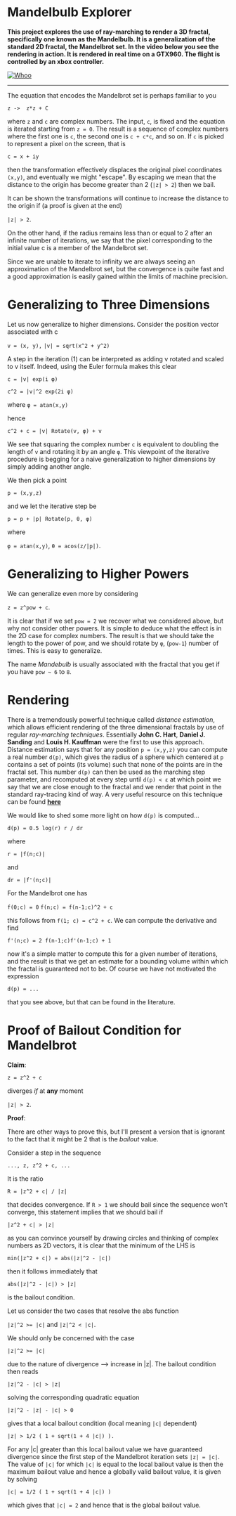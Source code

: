 
**Mandelbulb Explorer** 
=========================


**This project explores the use of ray-marching to render a 3D fractal, specifically one known as the Mandelbulb. It is a generalization of the standard 2D fractal, the Mandelbrot set. In the video below you see the rendering in action. It is rendered in real time on a GTX960. The flight is controlled by an xbox controller.**

[![Whoo](http://i.imgur.com/Uro1Atp.png)](https://youtu.be/TRwiLgBemGQ)

-----------------------

The equation that encodes the Mandelbrot set is perhaps familiar to you

` z ->  z*z + C `

where `z` and `c` are complex numbers. The input, `c`, is fixed and the equation is iterated starting from `z = 0`. The result is a sequence of complex numbers where the first one is `c`, the second one is `c + c*c`, and so on. If `c` is picked to represent a pixel on the screen, that is 

`c = x + iy`

then the transformation effectively displaces the original pixel coordinates ```(x,y)```, and eventually we might "escape". By escaping we mean that the distance to the origin has become greater than 2 (`|z| > 2`) then we bail.  

It can be shown the transformations will continue to increase the distance to the origin if (a proof is given at the end)

`|z| > 2`.

On the other hand, if the radius remains less than or equal to 2 after an infinite number of iterations, we say that the pixel corresponding to the initial value c is a member of the Mandelbrot set.

Since we are unable to iterate to infinity we are always seeing an approximation of the Mandelbrot set, but the convergence is quite fast and a good approximation is easily gained within the limits of machine precision.

Generalizing to Three Dimensions
===========================================


Let us now generalize to higher dimensions. Consider the position vector associated with c

`v = (x, y),`
`|v| = sqrt(x^2 + y^2)`

A step in the iteration (1) can be interpreted as adding v rotated and scaled to v itself.
Indeed, using the Euler formula makes this clear

`c = |v| exp(i φ)`

`c^2 = |v|^2 exp(2i φ)`

where `φ = atan(x,y)`

hence

`c^2 + c = |v| Rotate(v, φ) + v`

We see that squaring the complex number `c` is equivalent to doubling the length of `v` and rotating it by an angle `φ`. This viewpoint of the iterative procedure is begging for a naive generalization to higher dimensions by simply adding another angle.

We then pick a point 

`p = (x,y,z)`

and we let the iterative step be

`p = p + |p| Rotate(p, θ, φ)`

where

`φ = atan(x,y)`,
`θ = acos(z/|p|)`.

Generalizing to Higher Powers 
======================================


We can generalize even more by considering

`z = z^pow + c`.

It is clear that if we set `pow = 2` we recover what we considered above, but why not consider other powers. It is simple to deduce what the effect is in the 2D case for complex numbers. The result is that we should take the length to the power of pow, and we should rotate by `φ`, (`pow-1`) number of times. This is easy to generalize.

The name _Mandebulb_ is usually associated with the fractal that you get if you have `pow ~ 6` to `8`.

Rendering 
=================================

There is a tremendously powerful technique called _distance estimation_, which allows efficient rendering of the three dimensional fractals by use of regular _ray-marching techniques_. Essentially **John C. Hart**, **Daniel J. Sanding** and **Louis H. Kauffman** were the first to use this approach. Distance estimation says that for any position `p = (x,y,z)` you can compute a real number `d(p)`, which gives the radius of a sphere which centered at `p` contains a set of points (its volume) such that none of the points are in the fractal set. This number `d(p)` can then be used as the marching step parameter, and recomputed at every step until `d(p) < ε` at which point we say that we are close enough to the fractal and we render that point in the standard ray-tracing kind of way. A very useful resource on this technique can be found [**here**](http://blog.hvidtfeldts.net/index.php/2011/09/distance-estimated-3d-fractals-iv-the-holy-grail/)

We would like to shed some more light on how `d(p)` is computed...

`d(p) = 0.5 log(r) r / dr`

where 

`r = |f(n;c)|`

and

`dr = |f'(n;c)|`

For the Mandelbrot one has 

`f(0;c) = 0`
`f(n;c) = f(n-1;c)^2 + c`

this follows from `f(1; c) = c^2 + c`. We can compute the derivative and find

`f'(n;c) = 2 f(n-1;c)f'(n-1;c) + 1`

now it's a simple matter to compute this for a given number of iterations, and the result is that we get an estimate for a bounding volume within which the fractal is guaranteed not to be. Of course we have not motivated the expression

`d(p) = ... `

that you see above, but that can be found in the literature.


Proof of Bailout Condition for Mandelbrot
================================


**Claim**:

`z = z^2 + c` 

diverges _if_ at **any** moment

`|z| > 2`.

**Proof**:

There are other ways to prove this, but I'll present a version that is ignorant to the fact that it might be 2 that is the _bailout_ value. 

Consider a step in the sequence

`..., z, z^2 + c, ...`

It is the ratio

`R = |z^2 + c| / |z|`

that decides convergence. If `R > 1` we should bail since the sequence won't converge, this statement implies that we should bail if

`|z^2 + c| > |z|`

as you can convince yourself by drawing circles and thinking of complex numbers as 2D vectors, it is clear that the minimum of the LHS is

`min(|z^2 + c|) = abs(|z|^2 - |c|)`

then it follows immediately that

`abs(|z|^2 - |c|) > |z|`

is the bailout condition. 

Let us consider the two cases that resolve the abs function

 `|z|^2 >= |c|`   and    `|z|^2 < |c|`.

We should only be concerned with the case

 `|z|^2 >= |c|`

due to the nature of divergence --> increase in |z|.
The bailout condition then reads

`|z|^2 - |c| > |z|`

solving the corresponding quadratic equation

`|z|^2 - |z| - |c| > 0`

gives that a local bailout condition (local meaning `|c|` dependent)

`|z| > 1/2 ( 1 + sqrt(1 + 4 |c|) ).`

For any |c| greater than this local bailout value we have guaranteed divergence since the first step of the Mandelbrot iteration sets `|z| = |c|`. The value of `|c|` for which `|c|` is equal to the local bailout value is then the maximum bailout value and hence a globally valid bailout value, it is given by solving

`|c| = 1/2 ( 1 + sqrt(1 + 4 |c|) )`

which gives that `|c| = 2` and hence that is the global bailout value.
